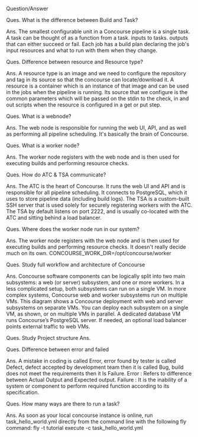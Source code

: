 Question/Answer

Ques. What is the difference between Build and Task?

Ans. The smallest configurable unit in a Concourse pipeline is a single task. A task can be thought of as a function from a task. inputs to tasks. outputs that can either succeed or fail.
Each job has a build plan declaring the job's input resources and what to run with them when they change.

Ques. Difference between resource and Resource type?

Ans. A resource type is an image and we need to configure the repository and tag in its source so that the concourse can locate/download it.
A resource is a container which is an instance of that image and can be used in the jobs when the pipeline is running. Its source that we configure is the common parameters which will be passed
 on the stdin to the check, in and out scripts when the resource is configured in a get or put step.

Ques. What is a webnode?

Ans. The web node is responsible for running the web UI, API, and as well as performing all pipeline scheduling. It's basically the brain of Concourse.

Ques. What is a worker node?

Ans. The worker node registers with the web node and is then used for executing builds and performing resource checks.

Ques. How do ATC & TSA communicate?

Ans. The ATC is the heart of Concourse. It runs the web UI and API and is responsible for all pipeline scheduling. It connects to PostgreSQL, which it uses to store pipeline data (including build logs).
The TSA is a custom-built SSH server that is used solely for securely registering workers with the ATC.
The TSA by default listens on port 2222, and is usually co-located with the ATC and sitting behind a load balancer.

Ques. Where does the worker node run in our system?

Ans. The worker node registers with the web node and is then used for executing builds and performing resource checks. It doesn't really decide much on its own.
CONCOURSE_WORK_DIR=/opt/concourse/worker

Ques. Study full workflow and architecture of Concourse

Ans. Concourse software components can be logically split into two main subsystems: a web (or server) subsystem, and one or more workers. In a less complicated setup, both subsystems can
 run on a single VM. In more complex systems, Concourse web and worker subsystems run on multiple VMs.
This diagram shows a Concourse deployment with web and server subsystems on separate VMs. You can deploy each subsystem on a single VM, as shown, or on multiple VMs in parallel. 
A dedicated database VM runs Concourse’s PostgreSQL server. If needed, an optional load balancer points external traffic to web VMs.

Ques. Study Project structure 
Ans. 

Ques. Difference between error and failed

Ans. A mistake in coding is called Error, error found by tester is called Defect, defect accepted by development team then it is called Bug, build does not meet the requirements then it Is Failure.
Error : Refers to difference between Actual Output and Expected output. Failure : It is the inability of a system or component to perform required function according to its specification.

Ques. How many ways are there to run a task?

Ans. As soon as your local concourse instance is online, run task_hello_world.yml directly from the command line with the following fly command:
fly -t tutorial execute -c task_hello_world.yml

